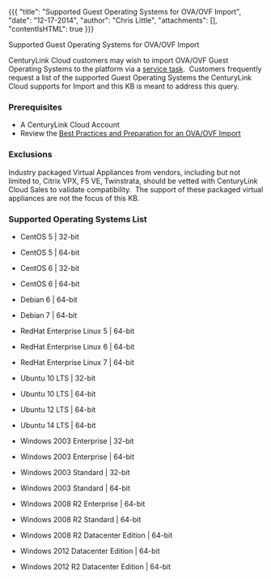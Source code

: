 {{{
  "title": "Supported Guest Operating Systems for OVA/OVF Import",
  "date": "12-17-2014",
  "author": "Chris Little",
  "attachments": [],
  "contentIsHTML": true
}}}

Supported Guest Operating Systems for OVA/OVF Import
<p>CenturyLink Cloud customers may wish to import OVA/OVF Guest Operating Systems to the platform via a <a href="http://www.centurylinkcloud.com/products/support/service-tasks" target="_blank">service task</a>. &nbsp;Customers frequently request a list of
  the supported Guest Operating Systems the CenturyLink Cloud supports for Import and this KB is meant to address this query. </p>
<h3>Prerequisites</h3>
<ul>
  <li>A CenturyLink Cloud Account</li>
  <li>Review the <a href="https://t3n.zendesk.com/entries/22209635-Best-Practices-and-Preparation-for-a-Virtual-Machine-OVF-OVA-Import" target="_blank">Best Practices and Preparation for an OVA/OVF Import</a>
  </li>
</ul>
<h3>Exclusions</h3>
<p>Industry packaged Virtual Appliances from vendors, including but not limited to, Citrix VPX, F5 VE, Twinstrata, should be vetted with CenturyLink Cloud Sales to validate compatibility. &nbsp;The support of these packaged virtual appliances are not the
  focus of this KB.</p>
<h3>Supported Operating Systems List</h3>
<ul>
  <li>
    <p>CentOS 5 | 32-bit</p>
  </li>
  <li>
    <p>CentOS 5 | 64-bit</p>
  </li>
  <li>
    <p>CentOS 6 | 32-bit</p>
  </li>
  <li>
    <p>CentOS 6 | 64-bit</p>
  </li>
  <li>
    <p>Debian 6 | 64-bit</p>
  </li>
  <li>
    <p>Debian 7 | 64-bit</p>
  </li>
  <li>
    <p>RedHat Enterprise Linux 5 | 64-bit</p>
  </li>
  <li>
    <p>RedHat Enterprise Linux 6 | 64-bit</p>
  </li>
  <li>RedHat Enterprise Linux 7 | 64-bit</li>
  <li>
    <p>Ubuntu 10 LTS | 32-bit</p>
  </li>
  <li>
    <p>Ubuntu 10 LTS | 64-bit</p>
  </li>
  <li>
    <p>Ubuntu 12 LTS | 64-bit</p>
  </li>
  <li>Ubuntu 14 LTS | 64-bit</li>
  <li>
    <p>Windows 2003 Enterprise | 32-bit</p>
  </li>
  <li>
    <p>Windows 2003 Enterprise | 64-bit</p>
  </li>
  <li>
    <p>Windows 2003 Standard | 32-bit</p>
  </li>
  <li>
    <p>Windows 2003 Standard | 64-bit</p>
  </li>
  <li>
    <p>Windows 2008 R2 Enterprise | 64-bit</p>
  </li>
  <li>
    <p>Windows 2008 R2 Standard | 64-bit</p>
  </li>
  <li>
    <p>Windows 2008 R2 Datacenter Edition | 64-bit</p>
  </li>
  <li>
    <p>Windows 2012 Datacenter Edition | 64-bit</p>
  </li>
  <li>
    <p>Windows 2012 R2 Datacenter Edition | 64-bit</p>
  </li>
</ul>